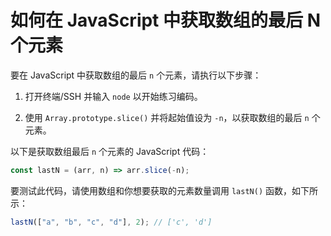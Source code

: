 # 如何在 JavaScript 中获取数组的最后 N 个元素

要在 JavaScript 中获取数组的最后 `n` 个元素，请执行以下步骤：

1. 打开终端/SSH 并输入 `node` 以开始练习编码。

2. 使用 `Array.prototype.slice()` 并将起始值设为 `-n`，以获取数组的最后 `n` 个元素。

以下是获取数组最后 `n` 个元素的 JavaScript 代码：

```js
const lastN = (arr, n) => arr.slice(-n);
```

要测试此代码，请使用数组和你想要获取的元素数量调用 `lastN()` 函数，如下所示：

```js
lastN(["a", "b", "c", "d"], 2); // ['c', 'd']
```
